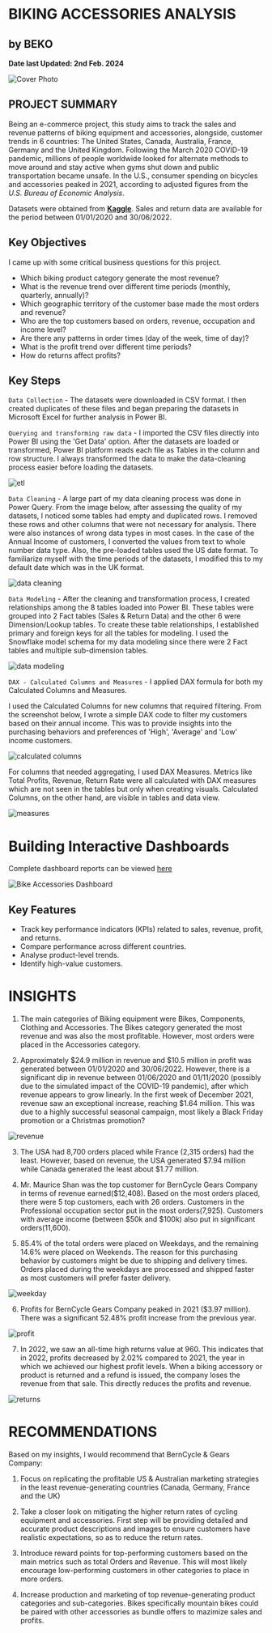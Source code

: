 # BIKING ACCESSORIES ANALYSIS
## by BEKO
**Date last Updated: 2nd Feb. 2024**

<img alt="Cover Photo" src="Images/Cover_photo.png">

## PROJECT SUMMARY
Being an e-commerce project, this study aims to track the sales and revenue patterns of biking equipment and accessories, alongside, customer trends in 6 countries: The United States, Canada, Australia, France, Germany and the United Kingdom. Following the March 2020 COVID-19 pandemic, millions of people worldwide looked for alternate methods to move around and stay active when gyms shut down and public transportation became unsafe. In the U.S., consumer spending on bicycles and accessories peaked in 2021, according to adjusted figures from the *U.S. Bureau of Economic Analysis*. 

Datasets were obtained from **[Kaggle](https://www.kaggle.com/datasets/algorismus/adventure-works-in-excel-tables/data)**. Sales and return data are available for the period between 01/01/2020 and 30/06/2022. 

## Key Objectives
I came up with some critical business questions for this project.
- Which biking product category generate the most revenue?
- What is the revenue trend over different time periods (monthly, quarterly, annually)?
- Which geographic territory of the customer base made the most orders and revenue?
- Who are the top customers based on orders, revenue, occupation and income level?
- Are there any patterns in order times (day of the week, time of day)?
- What is the profit trend over different time periods?
- How do returns affect profits?

## Key Steps
`Data Collection` - The datasets were downloaded in CSV format. I then created duplicates of these files and began preparing the datasets in Microsoft Excel for further analysis in Power BI.

`Querying and transforming raw data` - I imported the CSV files directly into Power BI using the 'Get Data' option. After the datasets are loaded or transformed, Power BI platform reads each file as Tables in the column and row structure. I always transformed the data to make the data-cleaning process easier before loading the datasets. 

<img alt="etl" src="Images/ETL.png"> 

`Data Cleaning` - A large part of my data cleaning process was done in Power Query. From the image below, after assessing the quality of my datasets, I noticed some tables had empty and duplicated rows. I removed these rows and other columns that were not necessary for analysis. There were also instances of wrong data types in most cases. In the case of the Annual Income of customers, I converted the values from text to whole number data type. Also, the pre-loaded tables used the US date format. To familiarize myself with the time periods of the datasets, I modified this to my default date which was in the UK format.

<img alt="data cleaning" src="Images/data_cleaning.png">

`Data Modeling` - After the cleaning and transformation process, I created relationships among the 8 tables loaded into Power BI. These tables were grouped into 2 Fact tables (Sales & Return Data) and the other 6 were Dimension/Lookup tables. To create these table relationships, I established primary and foreign keys for all the tables for modeling. I used the Snowflake model schema for my data modeling since there were 2 Fact tables and multiple sub-dimension tables. 

<img alt="data modeling" src="Images/data_modeling.png">

`DAX - Calculated Columns and Measures` - I applied DAX formula for both my Calculated Columns and Measures. 

I used the Calculated Columns for new columns that required filtering. From the screenshot below, I wrote a simple DAX code to filter my customers based on their annual income. This was to provide insights into the purchasing behaviors and preferences of 'High', 'Average' and 'Low' income customers. 

<img alt="calculated columns" src="Images/CC.png">

For columns that needed aggregating, I used DAX Measures. Metrics like Total Profits, Revenue, Return Rate were all calculated with DAX measures which are not seen in the tables but only when creating visuals. Calculated Columns, on the other hand, are visible in tables and data view.

<img alt="measures" src="Images/Measures.png">


# Building Interactive Dashboards

Complete dashboard reports can be viewed [here](https://app.powerbi.com/view?r=eyJrIjoiYTA1NTNiMDUtOTYzMC00OWE2LTlkYWMtZGI0NGUyYTBlNWIxIiwidCI6ImI3MzJiMjU5LWU5ZDgtNDg3Ni04N2ExLWQ3YTVhODU1ODY4MCJ9)

<img alt="Bike Accessories Dashboard" src="Images/PBIDesktop_BikeAccessories.gif">

## Key Features

- Track key performance indicators (KPIs) related to sales, revenue, profit, and returns.
- Compare performance across different countries.
- Analyse product-level trends.
- Identify high-value customers.

# INSIGHTS

1. The main categories of Biking equipment were Bikes, Components, Clothing and Accessories. The Bikes category generated the most revenue and was also the most profitable. However, most orders were placed in the Accessories category.

2. Approximately $24.9 million in revenue and $10.5 million in profit was generated between 01/01/2020 and 30/06/2022. However, there is a significant dip in revenue between 01/06/2020 and 01/11/2020 (possibly due to the simulated impact of the COVID-19 pandemic), after which revenue appears to grow linearly. In the first week of December 2021, revenue saw an exceptional increase, reaching $1.64 million. This was due to a highly successful seasonal campaign, most likely a Black Friday promotion or a Christmas promotion? 

<img alt="revenue" src="Images/revenue.png"> 

3. The USA had 8,700 orders placed while France (2,315 orders) had the least. However, based on revenue, the USA generated $7.94 million while Canada generated the least about $1.77 million.

4. Mr. Maurice Shan was the top customer for BernCycle Gears Company in terms of revenue earned($12,408). Based on the most orders placed, there were 5 top customers, each with 26 orders. Customers in the Professional occupation sector put in the most orders(7,925). Customers with average income (between $50k and $100k) also put in significant orders(11,600).

5. 85.4% of the total orders were placed on Weekdays, and the remaining 14.6% were placed on Weekends. The reason for this purchasing behavior by customers might be due to shipping and delivery times. Orders placed during the weekdays are processed and shipped faster as most customers will prefer faster delivery.

<img alt="weekday" src="Images/weekday.png">

6. Profits for BernCycle Gears Company peaked in 2021 ($3.97 million). There was a significant 52.48% profit increase from the previous year.

<img alt="profit" src="Images/profit.png">
   
7. In 2022, we saw an all-time high returns value at 960. This indicates that in 2022, profits decreased by 2.02% compared to 2021, the year in which we achieved our highest profit levels. When a biking accessory or product is returned and a refund is issued, the company loses the revenue from that sale. This directly reduces the profits and revenue.

<img alt="returns" src="Images/returns.png">

# RECOMMENDATIONS

Based on my insights, I would recommend that BernCycle & Gears Company:

1. Focus on replicating the profitable US & Australian marketing strategies in the least revenue-generating countries (Canada, Germany, France and the UK)

2. Take a closer look on mitigating the higher return rates of cycling equipment and accessories. First step will be providing detailed and accurate product descriptions and images to ensure customers have realistic expectations, so as to reduce the return rates.

3. Introduce reward points for top-performing customers based on the main metrics such as total Orders and Revenue. This will most likely encourage low-performing customers in other categories to place in more orders.

4. Increase production and marketing of top revenue-generating product categories and sub-categories. Bikes specifically mountain bikes could be paired with other accessories as bundle offers to mazimize sales and profits.
    
